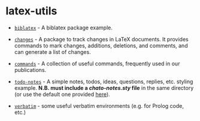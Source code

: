 # latex-utils

- [`biblatex`](biblatex/biblatex.tex) - A biblatex package example.

- [`changes`](changes/changes.tex) - A package to track changes in LaTeX documents. It provides commands to mark changes, additions, deletions, and comments, and can generate a list of changes.

- [`commands`](commands/commands.tex) - A collection of useful commands, frequently used in our publications.

- [`todo-notes`](todo-notes/todo-notes.tex) - A simple notes, todos, ideas, questions, replies, etc. styling example. **N.B. must include a _chato-notes.sty_ file** in the same directory (or use the default one provided [here](chato-notes.sty)).

- [`verbatim`](verbatim/verbatim.tex) - some useful verbatim environments (e.g. for Prolog code, etc.)
